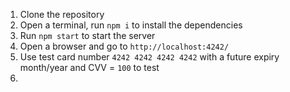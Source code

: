 1. Clone the repository
2. Open a terminal, run `npm i` to install the dependencies
3. Run `npm start` to start the server
4. Open a browser and go to `http://localhost:4242/`
5. Use test card number `4242 4242 4242 4242` with a future expiry month/year and CVV = `100` to test
6.
